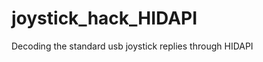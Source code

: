 joystick_hack_HIDAPI
====================

Decoding the standard usb joystick replies through HIDAPI

